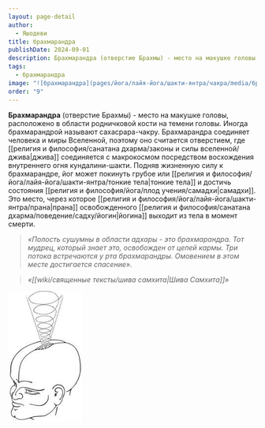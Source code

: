 ```yaml
---
layout: page-detail
author:
  - Яшодеви
title: брахмарандра
publishDate: 2024-09-01
description: Брахмарандра (отверстие Брахмы) - место на макушке головы, расположено в области родничковой кости на темени головы. Иногда брахмарандрой называют сахасрара-чакру. Брахмарандра соединяет человека и миры Вселенной, поэтому оно считается отверстием, где [[pages/Санатана-Дхарма/Основные понятия/джива|джива]] соединяется с макрокосмом посредством восхождения внутреннего огня кундалини-шакти.
tags:
  - брахмарандра
image: "![брахмарандра](pages/йога/лайя-йога/шакти-янтра/чакра/media/брахмарандра.png)"
order: "9"
---
```

**Брахмарандра** (отверстие Брахмы) - место на макушке головы, расположено в области родничковой кости на темени головы. Иногда брахмарандрой называют сахасрара-чакру. Брахмарандра соединяет человека и миры Вселенной, поэтому оно считается отверстием, где [[религия и философия/санатана дхарма/законы и силы вселенной/джива|джива]] соединяется с макрокосмом посредством восхождения внутреннего огня кундалини-шакти. Подняв жизненную силу к брахмарандре, йог может покинуть грубое или [[религия и философия/йога/лайя-йога/шакти-янтра/тонкие тела|тонкие тела]] и достичь состояния [[религия и философия/йога/плод учения/самадхи|самадхи]]. Это место, через которое [[религия и философия/йога/лайя-йога/шакти-янтра/прана|прана]] освобожденного [[религия и философия/санатана дхарма/поведение/садху/йогин|йогина]] выходит из тела в момент смерти. 

>*«Полость сушумны в области адхары - это брахмарандра. Тот мудрец, который знает это, освобожден от цепей кармы.*
>*Три потока встречаются у рта брахмарандры. Омовением в этом месте достигается спасение».*

>*«[[wiki/священные тексты/шива самхита|Шива Самхита]]»*

![брахмарандра](религия%20и%20философия/йога/лайя-йога/шакти-янтра/чакра/media/брахмарандра.png)


